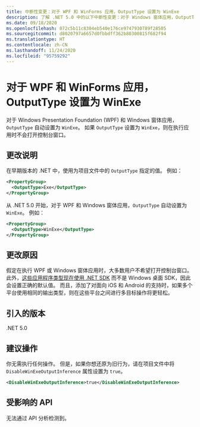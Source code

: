 ```yaml
---
title: 中断性变更：对于 WPF 和 WinForms 应用，OutputType 设置为 WinExe
description: 了解 .NET 5.0 中的以下中断性变更：对于 Windows 窗体应用，OutputType 自动设置为 WinExe。
ms.date: 09/18/2020
ms.openlocfilehash: 072c5b11c8304eb540e176ce9747930789f28505
ms.sourcegitcommit: d8020797a6657d0fbbdff362b80300815f682f94
ms.translationtype: HT
ms.contentlocale: zh-CN
ms.lasthandoff: 11/24/2020
ms.locfileid: "95759292"
---
```

# <a name="outputtype-set-to-winexe-for-wpf-and-winforms-apps"></a>对于 WPF 和 WinForms 应用，OutputType 设置为 WinExe

对于 Windows Presentation Foundation (WPF) 和 Windows 窗体应用，`OutputType` 自动设置为 `WinExe`。 如果 `OutputType` 设置为 `WinExe`，则在执行应用时不会打开控制台窗口。

## <a name="change-description"></a>更改说明

在早期版本的 .NET 中，使用为项目文件中的 `OutputType` 指定的值。 例如：

```xml
<PropertyGroup>
  <OutputType>Exe</OutputType>
</PropertyGroup>
```

从 .NET 5.0 开始，对于 WPF 和 Windows 窗体应用，`OutputType` 自动设置为 `WinExe`。 例如：

```xml
<PropertyGroup>
  <OutputType>WinExe</OutputType>
</PropertyGroup>
```

## <a name="reason-for-change"></a>更改原因

假定在执行 WPF 或 Windows 窗体应用时，大多数用户不希望打开控制台窗口。 此外，[这些应用程序类型现在使用 .NET SDK](sdk-and-target-framework-change.md) 而不是 Windows 桌面 SDK，因此会设置正确的默认值。 而且，添加了对面向 iOS 和 Android 的支持时，如果多个平台使用相同的输出类型，则在这些平台之间进行多目标操作将更轻松。

## <a name="version-introduced"></a>引入的版本

.NET 5.0

## <a name="recommended-action"></a>建议操作

你无需执行任何操作。 但是，如果你想还原为旧行为，请在项目文件中将 `DisableWinExeOutputInference` 属性设置为 `true`。

```xml
<DisableWinExeOutputInference>true</DisableWinExeOutputInference>
```

## <a name="affected-apis"></a>受影响的 API

无法通过 API 分析检测到。

<!--

### Affected APIs

Not detectable via API analysis.

### Category

- Windows Forms
- Windows Presentation Framework (WPF)

-->
